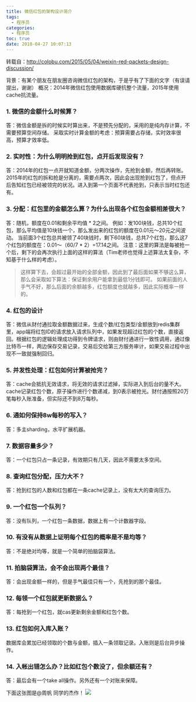 ```yaml
---
title: 微信红包的架构设计简介
tags:
  - 程序员
categories:
  - 程序员
toc: true
date: 2018-04-27 10:07:13
---
```


转载自：http://colobu.com/2015/05/04/weixin-red-packets-design-discussion/

背景：有某个朋友在朋友圈咨询微信红包的架构，于是乎有了下面的文字（有误请提出，谢谢）
概况：2014年微信红包使用数据库硬抗整个流量，2015年使用cache抗流量。

### 1. 微信的金额什么时候算？
答：微信金额是拆的时候实时算出来，不是预先分配的，采用的是纯内存计算，不需要预算空间存储。
采取实时计算金额的考虑：预算需要占存储，实时效率很高，预算才效率低。

### 2. 实时性：为什么明明抢到红包，点开后发现没有？
答：2014年的红包一点开就知道金额，分两次操作，先抢到金额，然后再转账。
2015年的红包的拆和抢是分离的，需要点两次，因此会出现抢到红包了，但点开后告知红包已经被领完的状况。进入到第一个页面不代表抢到，只表示当时红包还有。

### 3. 分配：红包里的金额怎么算？为什么出现各个红包金额相差很大？
答：随机，额度在0.01和剩余平均值 * 2之间。 例如：发100块钱，总共10个红包，那么平均值是10块钱一个，那么发出来的红包的额度在0.01元～20元之间波动。
当前面3个红包总共被领了40块钱时，剩下60块钱，总共7个红包，那么这7个红包的额度在：0.01～（60/7 * 2）=17.14之间。
注意：这里的算法是每被抢一个后，剩下的会再次执行上面的这样的算法（Tim老师也觉得上述算法太复杂，不知基于什么样的考虑）。

> 这样算下去，会超过最开始的全部金额，因此到了最后面如果不够这么算，那么会采取如下算法：保证剩余用户能拿到最低1分钱即可。
如果前面的人手气不好，那么后面的余额越多，红包额度也就越多，因此实际概率一样的。

### 4. 红包的设计
答：微信从财付通拉取金额数据过来，生成个数/红包类型/金额放到redis集群里，app端将红包ID的请求放入请求队列中，如果发现超过红包的个数，直接返回。根据红包的逻辑处理成功得到令牌请求，则由财付通进行一致性调用，通过像比特币一样，两边保存交易记录，交易后交给第三方服务审计，如果交易过程中出现不一致就强制回归。

### 5. 并发性处理：红包如何计算被抢完？
答：cache会抵抗无效请求，将无效的请求过滤掉，实际进入到后台的量不大。cache记录红包个数，原子操作进行个数递减，到0表示被抢光。财付通按照20万笔每秒入账准备，但实际还不到8万每秒。

### 6. 通如何保持8w每秒的写入？
答：多主sharding，水平扩展机器。

### 7. 数据容量多少？
答：一个红包只占一条记录，有效期只有几天，因此不需要太多空间。

### 8. 查询红包分配，压力大不？
答：抢到红包的人数和红包都在一条cache记录上，没有太大的查询压力。

### 9. 一个红包一个队列？
答：没有队列，一个红包一条数据，数据上有一个计数器字段。

### 10. 有没有从数据上证明每个红包的概率是不是均等？
答：不是绝对均等，就是一个简单的拍脑袋算法。

### 11. 拍脑袋算法，会不会出现两个最佳？
答：会出现金额一样的，但是手气最佳只有一个，先抢到的那个最佳。

### 12. 每领一个红包就更新数据么？
答：每抢到一个红包，就cas更新剩余金额和红包个数。

### 13. 红包如何入库入账？
数据库会累加已经领取的个数与金额，插入一条领取记录。入账则是后台异步操作。

### 14. 入帐出错怎么办？比如红包个数没了，但余额还有？
答：最后会有一个take all操作。另外还有一个对账来保障。

下面这张图是@周帆 同学的杰作！
![](http://file.mspring.org/29b9b3e981a63d78318a4d4ad472e71a)